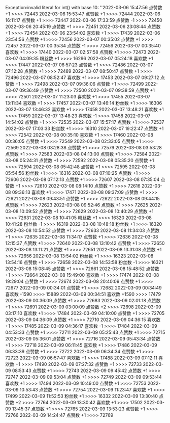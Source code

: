 Exception:invalid literal for int() with base 10: ''2022-03-06  15:47:56   点赞数 +1 >>>> 72443
2022-03-06  15:53:47   点赞数 +1 >>>> 72444
2022-03-06  16:11:17   点赞数 +1 >>>> 72447
2022-03-06  17:33:59   点赞数 -1 >>>> 72450
2022-03-06  20:45:19   点赞数 +1 >>>> 72451
2022-03-06  23:08:44   点赞数 +1 >>>> 72454
2022-03-06  23:54:02   喜欢数 +1 >>>> 17439
2022-03-06  23:54:56   点赞数 +1 >>>> 72456
2022-03-07  00:35:02   点赞数 +1 >>>> 72457
2022-03-07  00:35:34   点赞数 -1 >>>> 72456
2022-03-07  00:35:40   喜欢数 +1 >>>> 17440
2022-03-07  02:57:58   点赞数 +1 >>>> 72473
2022-03-07  04:09:35   粉丝数 +1 >>>> 16296
2022-03-07  05:24:18   喜欢数 +1 >>>> 17447
2022-03-07  06:57:23   点赞数 +1 >>>> 72486
2022-03-07  07:12:28   点赞数 +1 >>>> 72489
2022-03-07  08:50:47   点赞数 +1 >>>> 72496
2022-03-07  08:52:47   喜欢数 +1 >>>> 17453
2022-03-07  09:27:12   点赞数 +1 >>>> 72498
2022-03-07  09:36:06   点赞数 +1 >>>> 72499
2022-03-07  09:36:49   点赞数 +1 >>>> 72500
2022-03-07  09:38:59   点赞数 +1 >>>> 72501
2022-03-07  11:23:03   喜欢数 +1 >>>> 17455
2022-03-07  13:11:34   喜欢数 +1 >>>> 17457
2022-03-07  13:46:14   粉丝数 +1 >>>> 16306
2022-03-07  13:46:32   喜欢数 +1 >>>> 17458
2022-03-07  13:48:21   喜欢数 +1 >>>> 17459
2022-03-07  13:48:23   喜欢数 -1 >>>> 17458
2022-03-07  14:54:02   点赞数 +1 >>>> 72535
2022-03-07  15:57:17   点赞数 +1 >>>> 72537
2022-03-07  17:03:33   粉丝数 +1 >>>> 16310
2022-03-07  19:22:47   点赞数 +1 >>>> 72542
2022-03-08  00:35:10   喜欢数 +1 >>>> 17460
2022-03-08  00:36:05   点赞数 +1 >>>> 72549
2022-03-08  02:33:05   点赞数 +1 >>>> 72569
2022-03-08  03:28:38   点赞数 +1 >>>> 72579
2022-03-08  03:53:28   点赞数 +1 >>>> 72583
2022-03-08  04:13:00   点赞数 +1 >>>> 72584
2022-03-08  05:24:31   点赞数 +1 >>>> 72592
2022-03-08  05:35:20   点赞数 +1 >>>> 72594
2022-03-08  05:42:48   点赞数 +1 >>>> 72595
2022-03-08  05:54:56   粉丝数 +1 >>>> 16316
2022-03-08  07:10:25   点赞数 +1 >>>> 72606
2022-03-08  07:12:13   点赞数 +1 >>>> 72607
2022-03-08  07:35:04   点赞数 +1 >>>> 72610
2022-03-08  08:14:10   点赞数 +1 >>>> 72616
2022-03-08  09:36:13   喜欢数 +1 >>>> 17471
2022-03-08  09:37:09   点赞数 +1 >>>> 72621
2022-03-08  09:43:51   点赞数 +1 >>>> 72622
2022-03-08  09:44:15   点赞数 +1 >>>> 72623
2022-03-08  09:52:46   点赞数 +1 >>>> 72625
2022-03-08  10:09:52   点赞数 +1 >>>> 72629
2022-03-08  10:40:29   点赞数 +1 >>>> 72631
2022-03-08  10:41:05   粉丝数 +1 >>>> 16320
2022-03-08  10:41:28   粉丝数 -1 >>>> 16319
2022-03-08  10:48:18   粉丝数 +1 >>>> 16320
2022-03-08  10:54:52   点赞数 +1 >>>> 72633
2022-03-08  11:34:03   点赞数 +1 >>>> 72635
2022-03-08  11:34:17   点赞数 +1 >>>> 72636
2022-03-08  12:15:37   点赞数 +1 >>>> 72640
2022-03-08  13:10:42   点赞数 +1 >>>> 72650
2022-03-08  13:11:21   点赞数 +1 >>>> 72651
2022-03-08  13:31:08   点赞数 +1 >>>> 72656
2022-03-08  13:54:02   粉丝数 +1 >>>> 16323
2022-03-08  13:54:16   点赞数 +1 >>>> 72658
2022-03-08  14:53:58   粉丝数 -1 >>>> 16321
2022-03-08  15:08:45   点赞数 +1 >>>> 72661
2022-03-08  15:48:52   点赞数 +1 >>>> 72664
2022-03-08  15:49:00   喜欢数 +1 >>>> 17474
2022-03-08  19:29:04   点赞数 +1 >>>> 72674
2022-03-08  20:40:09   点赞数 +1 >>>> 72677
2022-03-09  00:34:01   点赞数 +1 >>>> 72682
2022-03-09  00:34:49   喜欢数 -1590 >>>> 15889
2022-03-09  00:34:51   喜欢数 +1590 >>>> 17479
2022-03-09  00:36:09   点赞数 +1 >>>> 72683
2022-03-09  02:01:18   点赞数 +1 >>>> 72691
2022-03-09  03:00:09   点赞数 +2 >>>> 72698
2022-03-09  03:17:10   喜欢数 +1 >>>> 17484
2022-03-09  04:10:00   点赞数 +1 >>>> 72705
2022-03-09  04:36:09   点赞数 +1 >>>> 72710
2022-03-09  04:36:15   喜欢数 +1 >>>> 17485
2022-03-09  04:36:17   喜欢数 -1 >>>> 17484
2022-03-09  04:53:33   点赞数 +1 >>>> 72711
2022-03-09  05:25:43   点赞数 +1 >>>> 72715
2022-03-09  05:36:01   点赞数 +1 >>>> 72716
2022-03-09  05:43:34   点赞数 +1 >>>> 72718
2022-03-09  06:11:45   喜欢数 +1 >>>> 17486
2022-03-09  06:33:39   点赞数 +1 >>>> 72722
2022-03-09  06:34:34   点赞数 +1 >>>> 72723
2022-03-09  06:57:47   喜欢数 +1 >>>> 17488
2022-03-09  07:12:11   喜欢数 +1 >>>> 17490
2022-03-09  07:27:32   点赞数 +1 >>>> 72733
2022-03-09  08:53:43   点赞数 +1 >>>> 72743
2022-03-09  09:45:42   点赞数 +1 >>>> 72747
2022-03-09  09:53:04   点赞数 +1 >>>> 72749
2022-03-09  09:53:44   喜欢数 +1 >>>> 17494
2022-03-09  10:49:00   点赞数 +1 >>>> 72753
2022-03-09  10:53:43   点赞数 +1 >>>> 72754
2022-03-09  11:23:47   喜欢数 +1 >>>> 17499
2022-03-09  11:52:53   粉丝数 +1 >>>> 16332
2022-03-09  13:30:40   点赞数 +2 >>>> 72764
2022-03-09  13:30:42   喜欢数 +1 >>>> 17502
2022-03-09  13:45:37   点赞数 +1 >>>> 72765
2022-03-09  13:53:23   点赞数 +1 >>>> 72766
2022-03-09  14:24:47   点赞数 +1 >>>> 72769
